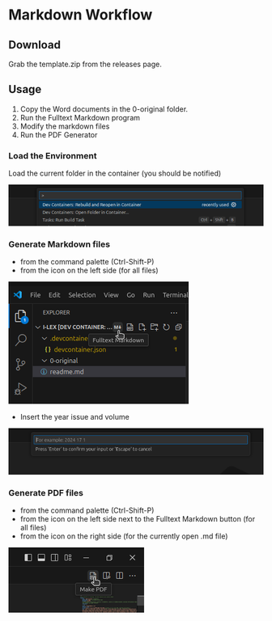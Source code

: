 # Markdown Workflow

## Download

Grab the template.zip from the releases page.

## Usage

1. Copy the Word documents in the 0-original folder.
2. Run the Fulltext Markdown program
3. Modify the markdown files
4. Run the PDF Generator

### Load the Environment

Load the current folder in the container (you should be notified)

![](images/load_container.png)

### Generate Markdown files
- from the command palette (Ctrl-Shift-P)
- from the icon on the left side (for all files)

![](images/fulltext.png)

- Insert the year issue and volume

![](images/issue.png)

### Generate PDF files
- from the command palette (Ctrl-Shift-P)
- from the icon on the left side next to the Fulltext Markdown button (for all files)
- from the icon on the right side (for the currently open .md file)

![](images/single.png)

